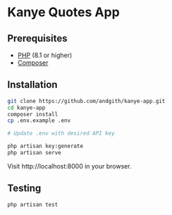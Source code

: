 # Kanye Quotes App

## Prerequisites

- [PHP](https://www.php.net/) (8.1 or higher)
- [Composer](https://getcomposer.org/)

## Installation

```bash
git clone https://github.com/andgith/kanye-app.git
cd kanye-app
composer install
cp .env.example .env

# Update .env with desired API key

php artisan key:generate
php artisan serve
```
Visit http://localhost:8000 in your browser.

## Testing
    
```bash
php artisan test
```
